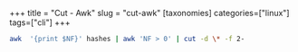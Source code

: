 +++
title = "Cut - Awk"
slug =  "cut-awk"
[taxonomies]
categories=["linux"]
tags=["cli"]
+++

```bash
awk  '{print $NF}' hashes | awk 'NF > 0' | cut -d \* -f 2-
```

